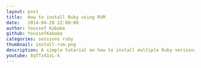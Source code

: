 ```yaml
---
layout: post
title:  How to install Ruby using RVM
date:   2014-04-20 22:00:00
author: Youssef Kababe
github: YoussefKababe
categories: sessions ruby
thumbnail: install-rvm.png
description: A simple tutorial on how to install multiple Ruby versions using RVM and how to separate your projects' gems using 	RVM gemsets.
youtube: 8qTTz41vL-k
---
```

